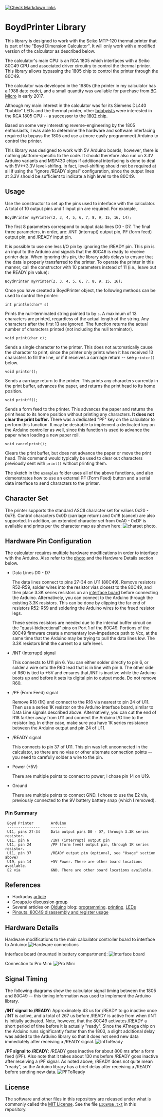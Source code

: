 [![Check Markdown links](https://github.com/Andy4495/BoydPrinter/actions/workflows/action.yml/badge.svg)](https://github.com/Andy4495/BoydPrinter/actions/workflows/action.yml)
# BoydPrinter Library

This library is designed to work with the Seiko MTP-120 thermal printer
that is part of the "Boyd Dimension Calculator". It will only work with
a modified version of the calculator as described below.

The  calculator's main CPU is an RCA 1805 which interfaces with a Seiko
80C49 CPU and associated driver circuitry to control the thermal printer.
This library allows bypassing the 1805 chip to control the printer
through the 80C49.

The calculator was developed in the 1980s (the printer in my calculator
has a 1988 date code), and a small quantity was available for purchase
from [BG Micro](http://www.bgmicro.com) in early 2017.

Although my main interest in the calculator was for its Siemens DL440 "bubble"
LEDs and the thermal printer, other [hobbyists](https://groups.io/g/cosmacelf/topic/30342705)
were interested in the RCA 1805 CPU -- a successor to the [1802 chip](https://en.wikipedia.org/wiki/RCA_1802).

Based on some very interesting reverse-engineering by the 1805 enthusiasts,
I was able to determine the hardware and software interfacing required to
bypass the 1805 and use a (more easily programmed) Arduino to control the
printer.

This library was designed to work with 5V Arduino boards; however, there is
nothing platform-specific to the code. It should therefore also run on
3.3V Arduino variants and MSP430 chips if additional interfacing is done to
deal with 5V<->3.3V level-shifing. In fact, level-shifting should not be
required at all if using the "ignore /READY signal" configuration, since the
output lines at 3.3V should be sufficient to indicate a high level to the 80C49.

## Usage

Use the constructor to set up the pins used to interface with the calculator.
A total of 10 output pins and 1 input pin are required. For example,

    BoydPrinter myPrinter(2, 3, 4, 5, 6, 7, 8, 9, 15, 16, 14);

The first 8 parameters correspond to output data lines D0 - D7. The final
three parameters, in order, are: /INT (interrupt) output pin, PF (form feed) output pin, and
/READY input pin.

It is possible to use one less I/O pin by ignoring the /READY pin. This pin is
an input to the Arduino and signals that the 80C49 is ready to receive
printer data. When ignoring this pin, the library adds delays to ensure that the data is properly transferred to the printer. To operate the printer in this manner, call the constructor with 10 parameters instead of 11 (i.e., leave out the READY pin value):

    BoydPrinter myPrinter(2, 3, 4, 5, 6, 7, 8, 9, 15, 16);

Once you have created a BoydPrinter object, the following methods can be
used to control the printer:

    int println(char* s)
  Prints the null-terminated string pointed to by `s`.
  A maximum of 13 characters are printed, regardless of the actual length of the string. Any characters after the first 13 are ignored. The function returns the actual number of characters printed (not including the null terminator).

    void print(char c);
  Sends a single character to the printer. This does not automatically cause the character to print, since the printer only prints when it has received 13 characters to fill the line, or if it receives a carriage return -- see `printcr()` below.

    void printcr();
  Sends a carriage return to the printer. This prints any characters currently in the print buffer, advances the paper, and returns the print head to its home position.

    void printff();
  Sends a form feed to the printer. This advances the paper and returns the print head to its home position without printing any characters. **It does not clear the print buffer.** There was a dedicated "PF" key on the calculator to perform this function. It may be desirable to implement a dedicated key on the Arduino controller as well, since this function is used to advance the paper when loading a new paper roll.

    void cancelprint();
  Clears the print buffer, but does not advance the paper or move the print head. This command would typically be used to clear out characters previously sent with `print()` without printing them.

  The sketch in the `examples` folder uses all of the above functions, and also demonstrates how to use an external PF (Form Feed) button and a serial data interface to send characters to the printer.

## Character Set

The printer supports the standard ASCII character set for values 0x20 - 0x7E.
Control characters 0x0D (carriage return) and 0x18 (cancel) are also supported.
In addition, an extended character set from 0xA0 - 0xDF is available and prints
per the character map as shown here: ![charset photo](extras/jpg/ExtendedChars.jpg).

## Hardware Pin Configuration

The calculator requires multiple hardware modifications in order to interface with the Arduino. Also refer to the [photo](extras/jpg/BoydWiring.jpg) and the Hardware Details section below.

+ Data Lines D0 - D7

   The data lines connect to pins 27-34 on U11 (80C49). Remove resistors R52-R59, solder wires into the resistor vias closest to the 80C49, and then place 3.3K series resistors on an [interface board](extras/jpg/InterfaceBoard.jpg) before connecting the Arduino. Alternatively, you can connect to the  Arduino through the existing 3.3K resistors. This can be done by clipping the far end of resistors R52-R59 and soldering the Arduino wires to the freed resistor legs.

   These series resistors are needed due to the internal buffer circuit on the "quasi-bidirectional" pins on Port 1 of the 80C49. Portions of the 80C49 firmware create a momentary low-impedance path to Vcc, at the same time that the Arduino may be trying to pull the data lines low. The 3.3K resistors limit the current to a safe level.

+ /INT (Interrupt) signal

   This connects to U11 pin 6. You can either solder directly to pin 6, or  solder a wire onto the R60 lead that is in line with pin 6. The other side of R60 is tied to +5V and ensures that /INT is inactive while the Arduino boots up and before it sets its digital pin to output mode. Do not remove R60.

+ /PF (Form Feed) signal

   Remove R18 (1K) and connect to the R18 via nearest to pin 24 of U11. Then use a series 1K resistor on the Arduino interface board, similar to Data Line signals described above. Alternatively, you can cut the end of R18 farther away from U11 and connect the Arduino I/O line to the resistor leg. In either case, make sure you have 1K series resistance between the Arduino output and pin 24 of U11.

+ /READY signal

   This connects to pin 37 of U11. This pin was left unconnected in the calculator, so there are no vias or other alternate connection points -- you need to carefully solder a wire to the pin.

+ Power (+5V)

   There are multiple points to connect to power; I chose pin 14 on U19.

+ Ground

   There are multiple points to connect GND. I chose to use the E2 via, previously connected to the 9V battery battery snap (which I removed).

### Pin Summary

     Boyd Printer        Arduino
     ---------------     -------
     U11, pins 27-34     Data output pins D0 - D7, through 3.3K series resistor.
     U11, pin 6          /INT (interrupt) output pin
     U11, pin 24         /PF (form feed) output pin, through 1K series resistor.
     U11, pin 37         /READY output pin (optional, see "Usage" section above)
     U19, pin 14         +5V Power. There are other board locations available.
     E2 via              GND. There are other board locations available.

## References

+ Hackaday [article](https://hackaday.com/2017/07/11/cosmac-elf-calculator-gets-new-firmware/#more-264530)
+ Groups.io discussion [group](https://groups.io/g/cosmacelf/topic/30342705)
+ Several articles on [Olduino](https://olduino.wordpress.com) blog: [programming](https://olduino.wordpress.com/2017/04/15/reprogramming-an-1805-based-calculator-in-c/), [printing](https://olduino.wordpress.com/2017/11/05/printing-on-the-boyd-calculator/), [LEDs](https://olduino.wordpress.com/2018/01/24/ugly-but-it-works-segment-addressing-on-the-boyd/)
+ [Pinouts, 80C49 disassembly and register usage](https://github.com/Tek4/COSMAC-Boyd-Calculator)

## Hardware Details

Hardware modifications to the main calculator controller board to interface to Arduino:
![Hardware connections](extras/jpg/BoydWiring.jpg)

Interface board (mounted in battery compartment):
![Interface board](extras/jpg/InterfaceBoard.jpg)

Connection to Pro Mini:
![Pro Mini](extras/jpg/ProMini.jpg)

## Signal Timing

The following diagrams show the calculator signal timing between the 1805 and 80C49 -- this timing information was used to implement the Arduino library.

**/INT signal to /READY**: Approximately 43 us for /READY to go inactive once /INT is active, and a total of 267 us before /READY is active from when /INT is initially activated. Note, however, that the 80C49 activates /READY a short period of time before it is actually "ready". Since the ATmega chip on the Arduino runs significantly faster than the 1803, a slight additional delay was added to the Arduino library so that it does not send new data immediately after receiving a /READY signal. ![IntToReady](extras/jpg/IntToReadyTiming.jpg)

**/PF signal to /READY**: /READY goes inactive for about 800 ms after a form feed (/PF). Also note that it takes about 130 ms before /READY goes inactive after receiving a /PF signal. As noted above, /READY does not quite mean "ready", so the Arduino library has a brief delay after receiving a /READY before sending new data. ![PFToReady](extras/jpg/PFtoReadyTiming.jpg)

## License

The software and other files in this repository are released under what is commonly called the [MIT License][100]. See the file [`LICENSE.txt`][101] in this repository.

[100]: https://choosealicense.com/licenses/mit/
[101]: ./LICENSE.txt
[102]: https://github.com/Andy4495
[200]: https://github.com/Andy4495/BoydPrinter/
